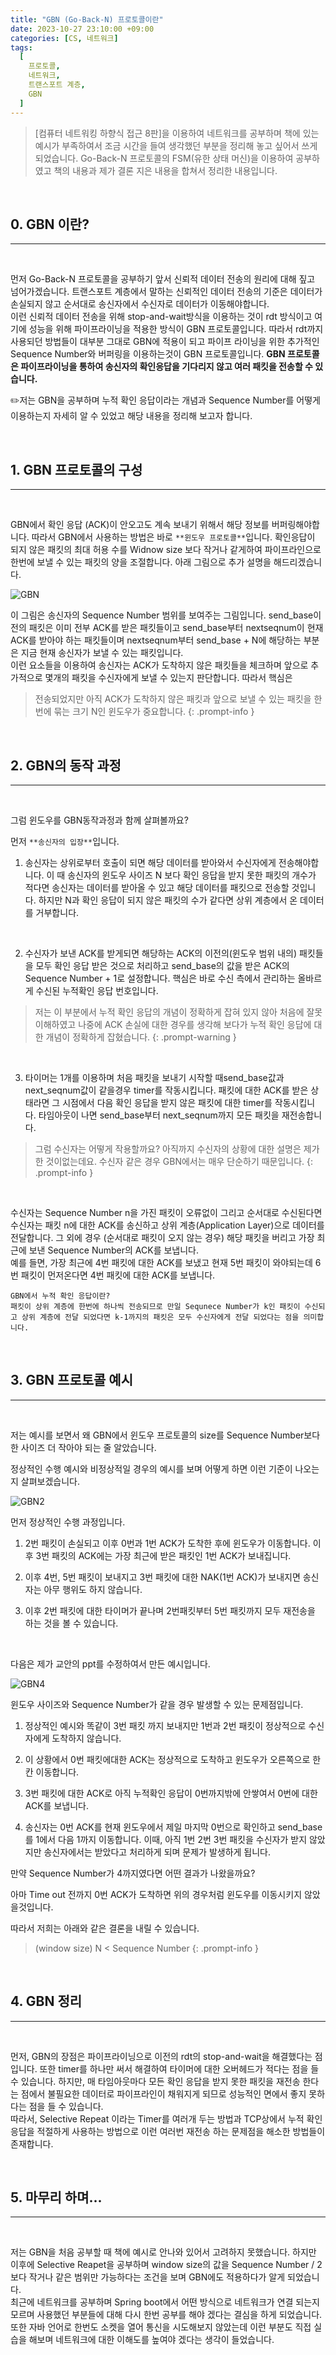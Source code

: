 ```yaml
---
title: "GBN (Go-Back-N) 프로토콜이란"
date: 2023-10-27 23:10:00 +09:00
categories: [CS, 네트워크]
tags:
  [
    프로토콜,
    네트워크,
    트랜스포트 계층,
    GBN
  ]
---
```


> [컴퓨터 네트워킹 하향식 접근 8판]을 이용하여 네트워크를 공부하며 책에 있는 예시가 부족하여서 조금 시간을 들여 생각했던 부분을 정리해 놓고 싶어서 쓰게되었습니다. Go-Back-N 프로토콜의 FSM(유한 상태 머신)을 이용하여 공부하였고 책의 내용과 제가 결론 지은 내용을 합쳐서 정리한 내용입니다.

<br>

## 0. GBN 이란?
---

<br>

먼저 Go-Back-N 프로토콜을 공부하기 앞서 신뢰적 데이터 전송의 원리에 대해 짚고 넘어가겠습니다. 트랜스포트 계층에서 말하는 신뢰적인 데이터 전송의 기준은 데이터가 손실되지 않고 순서대로 송신자에서 수신자로 데이터가 이동해야합니다.<br>
 이런 신뢰적 데이터 전송을 위해 stop-and-wait방식을 이용하는 것이 rdt 방식이고 여기에 성능을 위해 파이프라이닝을 적용한 방식이 GBN 프로토콜입니다. 따라서 rdt까지 사용되던 방법들이 대부분 그대로 GBN에 적용이 되고 파이프 라이닝을 위한 추가적인 Sequence Number와 버퍼링을 이용하는것이 GBN 프로토콜입니다. **GBN 프로토콜은 파이프라이닝을 통하여 송신자의 확인응답을 기다리지 않고 여러 패킷을 전송할 수 있습니다.**

 ✏️저는 GBN을 공부하며 누적 확인 응답이라는 개념과 Sequence Number를 어떻게 이용하는지 자세히 알 수 있었고 해당 내용을 정리해 보고자 합니다.


<br>


## 1. GBN 프로토콜의 구성
---
<br>

GBN에서 확인 응답 (ACK)이 안오고도 계속 보내기 위해서 해당 정보를 버퍼링해야합니다. 따라서 GBN에서 사용하는 방법은 바로 `**윈도우 프로토콜**`입니다. 확인응답이 되지 않은 패킷의 최대 허용 수를 Widnow size 보다 작거나 같게하여 파이프라인으로 한번에 보낼 수 있는 패킷의 양을 조절합니다. 아래 그림으로 추가 설명을 해드리겠습니다.

![GBN](https://github.com/HeeChanN/HeeChanN/assets/88177732/39bb82e9-75f4-4faf-8c2f-e6a5993d795a)

이 그림은 송신자의 Sequence Number 범위를 보여주는 그림입니다. send_base이전의 패킷은 이미 전부 ACK를 받은 패킷들이고 send_base부터 nextseqnum이 현재 ACK를 받아야 하는 패킷들이며 nextseqnum부터 send_base + N에 해당하는 부분은 지금 현재 송신자가 보낼 수 있는 패킷입니다. 
<br>이런 요소들을 이용하여 송신자는 ACK가 도착하지 않은 패킷들을 체크하며 앞으로 추가적으로 몇개의 패킷을 수신자에게 보낼 수 있는지 판단합니다. 따라서 핵심은 

> 전송되었지만 아직 ACK가 도착하지 않은 패킷과 앞으로 보낼 수 있는 패킷을 한번에 묶는 크기 N인 윈도우가 중요합니다.
{: .prompt-info }

<br>

## 2. GBN의 동작 과정
---
<br>

그럼 윈도우를 GBN동작과정과 함께 살펴볼까요?

먼저 `**송신자의 입장**`입니다. 

1. 송신자는 상위로부터 호출이 되면 해당 데이터를 받아와서 수신자에게 전송해야합니다. 이 때 송신자의 윈도우 사이즈 N 보다 확인 응답을 받지 못한 패킷의 개수가 적다면 송신자는 데이터를 받아올 수 있고 해당 데이터를 패킷으로 전송할 것입니다. 하지만 N과 확인 응답이 되지 않은 패킷의 수가 같다면 상위 계층에서 온 데이터를 거부합니다.

<br>

2. 수신자가 보낸 ACK를 받게되면 해당하는 ACK의 이전의(윈도우 범위 내의) 패킷들을 모두 확인 응답 받은 것으로 처리하고 send_base의 값을 받은 ACK의 Sequence Number + 1로 설정합니다. 핵심은 바로 수신 측에서 관리하는 올바르게 수신된 누적확인 응답 번호입니다.

> 저는 이 부분에서 누적 확인 응답의 개념이 정확하게 잡혀 있지 않아 처음에 잘못 이해하였고 나중에 ACK 손실에 대한 경우를 생각해 보다가 누적 확인 응답에 대한 개념이 정확하게 잡혔습니다.
{: .prompt-warning }

<br>

3. 타이머는 1개를 이용하며 처음 패킷을 보내기 시작할 때send_base값과 next_seqnum값이 같을경우 timer를 작동시킵니다. 패킷에 대한 ACK를 받은 상태라면 그 시점에서 다음 확인 응답을 받지 않은 패킷에 대한 timer를 작동시킵니다. 타임아웃이 나면 send_base부터 next_seqnum까지 모든 패킷을 재전송합니다. 


> 그럼 수신자는 어떻게 작용할까요? 아직까지 수신자의 상황에 대한 설명은 제가 한 것이없는데요. 수신자 같은 경우 GBN에서는 매우 단순하기 때문입니다. 
{: .prompt-info }

<br>

수신자는 Sequence Number n을 가진 패킷이 오류없이 그리고 순서대로 수신된다면 수신자는 패킷 n에 대한 ACK를 송신하고 상위 계층(Application Layer)으로 데이터를 전달합니다. 그 외에 경우 (순서대로 패킷이 오지 않는 경우) 해당 패킷을 버리고 가장 최근에 보낸 Sequence Number의 ACK를 보냅니다. 
<br>예를 들면, 가장 최근에 4번 패킷에 대한 ACK를 보냈고 현재 5번 패킷이 와야되는데 6번 패킷이 먼저온다면 4번 패킷에 대한 ACK를 보냅니다. 

```text
GBN에서 누적 확인 응답이란?
패킷이 상위 계층에 한번에 하나씩 전송되므로 만일 Sequnece Number가 k인 패킷이 수신되고 상위 계층에 전달 되었다면 k-1까지의 패킷은 모두 수신자에게 전달 되었다는 점을 의미합니다.
``` 

<br>

## 3. GBN 프로토콜 예시
---

<br>

저는 예시를 보면서 왜 GBN에서 윈도우 프로토콜의 size를 Sequence Number보다 한 사이즈 더 작아야 되는 줄 알았습니다.


정상적인 수행 예시와 비정상적일 경우의 예시를 보며 어떻게 하면 이런 기준이 나오는지 살펴보겠습니다.

![GBN2](https://github.com/HeeChanN/HeeChanN/assets/88177732/fa3dc2ac-4c0e-4f11-badf-ce60da90c551)

먼저 정상적인 수행 과정입니다. 
1. 2번 패킷이 손실되고 이후 0번과 1번 ACK가 도착한 후에 윈도우가 이동합니다. 이후 3번 패킷의 ACK에는 가장 최근에 받은 패킷인 1번 ACK가 보내집니다.

2. 이후 4번, 5번 패킷이 보내지고 3번 패킷에 대한 NAK(1번 ACK)가 보내지면 송신자는 아무 행위도 하지 않습니다.

3. 이후 2번 패킷에 대한 타이머가 끝나며 2번패킷부터 5번 패킷까지 모두 재전송을 하는 것을 볼 수 있습니다.


<br>

다음은 제가 교안의 ppt를 수정하여서 만든 예시입니다.

![GBN4](https://github.com/HeeChanN/HeeChanN/assets/88177732/6d699517-e754-4c06-bc0a-8960e913dc93)


윈도우 사이즈와 Sequence Number가 같을 경우 발생할 수 있는 문제점입니다.

1. 정상적인 예시와 똑같이 3번 패킷 까지 보내지만 1번과 2번 패킷이 정상적으로 수신자에게 도착하지 않습니다.

2. 이 상황에서 0번 패킷에대한 ACK는 정상적으로 도착하고 윈도우가 오른쪽으로 한칸 이동합니다.

3. 3번 패킷에 대한 ACK로 아직 누적확인 응답이 0번까지밖에 안쌓여서 0번에 대한 ACK를 보냅니다.

4. 송신자는 0번 ACK를 현재 윈도우에서 제일 마지막 0번으로 확인하고 send_base를 1에서 다음 1까지 이동합니다. 이때, 아직 1번 2번 3번 패킷을 수신자가 받지 않았지만 송신자에서는 받았다고 처리하게 되며 문제가 발생하게 됩니다. 

만약 Sequence Number가 4까지였다면 어떤 결과가 나왔을까요?

아마 Time out 전까지 0번 ACK가 도착하면 위의 경우처럼 윈도우를 이동시키지 않았을것입니다. 


따라서 저희는 아래와 같은 결론을 내릴 수 있습니다.

> (window size) N < Sequence Number
{: .prompt-info }


<br>


## 4. GBN 정리
---

<br>

먼저, GBN의 장점은 파이프라이닝으로 이전의 rdt의 stop-and-wait을 해결했다는 점입니다. 또한 timer를 하나만 써서 해결하여 타이머에 대한 오버헤드가 적다는 점을 들 수 있습니다. 하지만, 매 타임아웃마다 모든 확인 응답을 받지 못한 패킷을 재전송 한다는 점에서 불필요한 데이터로 파이프라인이 채워지게 되므로 성능적인 면에서 좋지 못하다는 점을 들 수 있습니다.<br>
따라서, Selective Repeat 이라는 Timer를 여러개 두는 방법과 TCP상에서 누적 확인 응답을 적절하게 사용하는 방법으로 이런 여러번 재전송 하는 문제점을 해소한 방법들이 존재합니다. 

<br>


## 5. 마무리 하며...
---

<br>

저는 GBN을 처음 공부할 때 책에 예시로 안나와 있어서 고려하지 못했습니다. 하지만 이후에 Selective Reapet을 공부하며 window size의 값을 Sequence Number / 2 보다 작거나 같은 범위만 가능하다는 조건을 보며 GBN에도 적용하다가 알게 되었습니다.<br> 
 최근에 네트워크를 공부하며 Spring boot에서 어떤 방식으로 네트워크가 연결 되는지 모르며 사용했던 부분들에 대해 다시 한번 공부를 해야 겠다는 결심을 하게 되었습니다. 또한 자바 언어로 한번도 소켓을 열어 통신을 시도해보지 않았는데 이런 부분도 직접 실습을 해보며 네트워크에 대한 이해도를 높여야 겠다는 생각이 들었습니다.

